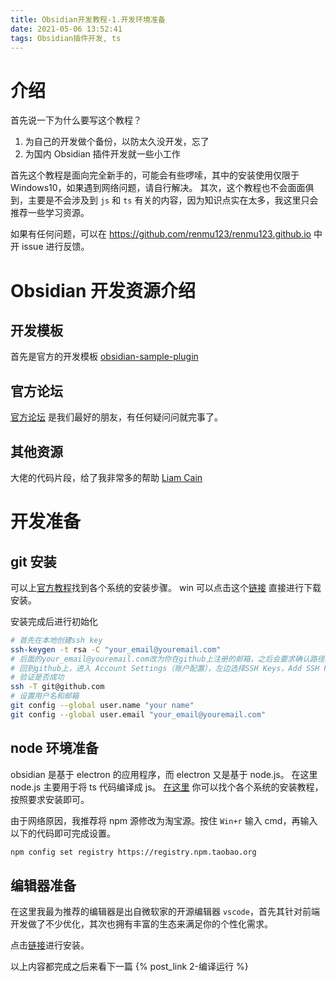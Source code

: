 ```yaml
---
title: Obsidian开发教程-1.开发环境准备
date: 2021-05-06 13:52:41
tags: Obsidian插件开发, ts
---
```


# 介绍

首先说一下为什么要写这个教程？

1. 为自己的开发做个备份，以防太久没开发，忘了
2. 为国内 Obsidian 插件开发就一些小工作

首先这个教程是面向完全新手的，可能会有些啰嗦，其中的安装使用仅限于 Windows10，如果遇到网络问题，请自行解决。
其次，这个教程也不会面面俱到，主要是不会涉及到 `js` 和 `ts` 有关的内容，因为知识点实在太多，我这里只会推荐一些学习资源。

如果有任何问题，可以在 https://github.com/renmu123/renmu123.github.io 中开 issue 进行反馈。

<!-- more -->

# Obsidian 开发资源介绍

## 开发模板

首先是官方的开发模板 [obsidian-sample-plugin](https://github.com/obsidianmd/obsidian-sample-plugin)

## 官方论坛

[官方论坛](https://forum.obsidian.md/) 是我们最好的朋友，有任何疑问问就完事了。

## 其他资源

大佬的代码片段，给了我非常多的帮助 [Liam Cain](https://liamca.in/hello)

# 开发准备

## git 安装

可以上[官方教程](https://git-scm.com/book/zh/v2/%E8%B5%B7%E6%AD%A5-%E5%AE%89%E8%A3%85-Git)找到各个系统的安装步骤。
win 可以点击这个[链接](https://git-scm.com/download/win) 直接进行下载安装。

安装完成后进行初始化

```bash
# 首先在本地创建ssh key
ssh-keygen -t rsa -C "your_email@youremail.com"
# 后面的your_email@youremail.com改为你在github上注册的邮箱，之后会要求确认路径和输入密码，我们这使用默认的一路回车就行。成功的话会在~/下生成.ssh文件夹，进去，打开id_rsa.pub，复制里面的key。
# 回到github上，进入 Account Settings（账户配置），左边选择SSH Keys，Add SSH Key,title随便填，粘贴在你电脑上生成的key。
# 验证是否成功
ssh -T git@github.com
# 设置用户名和邮箱
git config --global user.name "your name"
git config --global user.email "your_email@youremail.com"
```

## node 环境准备

obsidian 是基于 electron 的应用程序，而 electron 又是基于 node.js。
在这里 node.js 主要用于将 ts 代码编译成 js。
[在这里](https://nodejs.org/en/download/) 你可以找个各个系统的安装教程，按照要求安装即可。

由于网络原因，我推荐将 npm 源修改为淘宝源。按住 `Win+r` 输入 cmd，再输入以下的代码即可完成设置。

```bash
npm config set registry https://registry.npm.taobao.org
```

## 编辑器准备

在这里我最为推荐的编辑器是出自微软家的开源编辑器 `vscode`，首先其针对前端开发做了不少优化，其次也拥有丰富的生态来满足你的个性化需求。

点击[链接](https://code.visualstudio.com/)进行安装。

以上内容都完成之后来看下一篇 {% post_link 2-编译运行 %}
